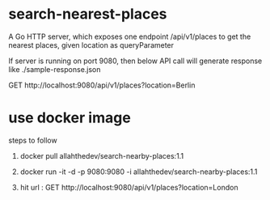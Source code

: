 # search-nearest-places
A Go HTTP server, which exposes one endpoint /api/v1/places to get the nearest places, given location as queryParameter

If server is running on port 9080, 
then below API call will generate response like ./sample-response.json

GET http://localhost:9080/api/v1/places?location=Berlin

# use docker image

steps to follow

1. docker pull allahthedev/search-nearby-places:1.1

2. docker run -it -d -p 9080:9080 -i allahthedev/search-nearby-places:1.1

3. hit url : GET http://localhost:9080/api/v1/places?location=London
